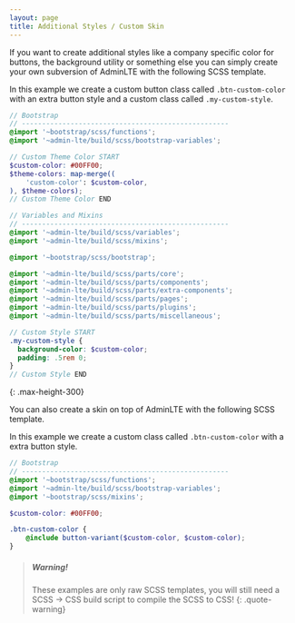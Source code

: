 ```yaml
---
layout: page
title: Additional Styles / Custom Skin
---
```


If you want to create additional styles like a company specific color for buttons, the background utility or something else you can simply create your own subversion of AdminLTE with the following SCSS template.

In this example we create a custom button class called `.btn-custom-color` with an extra button style and a custom class called `.my-custom-style`.

```scss
// Bootstrap
// ---------------------------------------------------
@import '~bootstrap/scss/functions';
@import '~admin-lte/build/scss/bootstrap-variables';

// Custom Theme Color START
$custom-color: #00FF00;
$theme-colors: map-merge((
    'custom-color': $custom-color,
), $theme-colors);
// Custom Theme Color END

// Variables and Mixins
// ---------------------------------------------------
@import '~admin-lte/build/scss/variables';
@import '~admin-lte/build/scss/mixins';

@import '~bootstrap/scss/bootstrap';

@import '~admin-lte/build/scss/parts/core';
@import '~admin-lte/build/scss/parts/components';
@import '~admin-lte/build/scss/parts/extra-components';
@import '~admin-lte/build/scss/parts/pages';
@import '~admin-lte/build/scss/parts/plugins';
@import '~admin-lte/build/scss/parts/miscellaneous';

// Custom Style START
.my-custom-style {
  background-color: $custom-color;
  padding: .5rem 0;
}
// Custom Style END
```
{: .max-height-300}

You can also create a skin on top of AdminLTE with the following SCSS template.

In this example we create a custom class called `.btn-custom-color` with a extra button style.

```scss
// Bootstrap
// ---------------------------------------------------
@import '~bootstrap/scss/functions';
@import '~admin-lte/build/scss/bootstrap-variables';
@import '~bootstrap/scss/mixins';

$custom-color: #00FF00;

.btn-custom-color {
    @include button-variant($custom-color, $custom-color);
}
```


> ##### Warning!
> These examples are only raw SCSS templates, you will still need a SCSS -> CSS build script to compile the SCSS to CSS!
{: .quote-warning}
